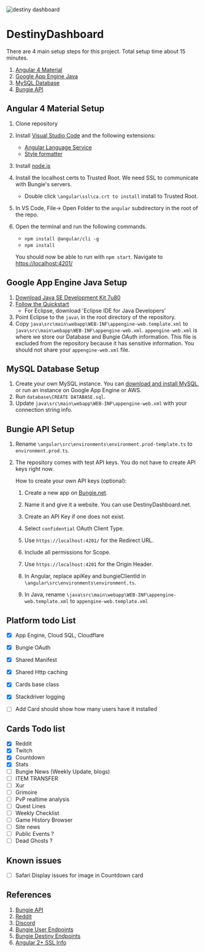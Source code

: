 ![destiny dashboard](https://destinydashboard.net/favicon.ico "Destiny Dashboard")


# DestinyDashboard
There are 4 main setup steps for this project. Total setup time about 15 minutes.

1. [Angular 4 Material](#angular-4-material-setup)
3. [Google App Engine Java](#google-app-engine-java-setup )
4. [MySQL Database](#mysql-database-setup)
2. [Bungie API](#bungie-api-setup)


## Angular 4 Material Setup
1. Clone repository

2. Install [Visual Studio Code](https://code.visualstudio.com/download) and the following extensions:
    - [Angular Language Service](https://marketplace.visualstudio.com/items?itemName=Angular.ng-template)
    - [Style formatter](https://marketplace.visualstudio.com/items?itemName=dweber019.vscode-style-formatter)

3. Install [node.js](https://nodejs.org/en/download/)

4. Install the localhost certs to Trusted Root. We need SSL to communicate with Bungie's servers.
    - Double click `\angular\ssl\ca.crt to install` install to Trusted Root.

5. In VS Code, File-> Open Folder to the `angular` subdirectory in the root of the repo.

6. Open the terminal and run the following commands.
    - `npm install @angular/cli -g`
    - `npm install`

    You should now be able to run with `npm start`. Navigate to [https://localhost:4201/](https://localhost:4201/)



## Google App Engine Java Setup 
1. [Download Java SE Development Kit 7u80](http://www.oracle.com/technetwork/java/javase/downloads/java-archive-downloads-javase7-521261.html)
2. [Follow the Quickstart](https://cloud.google.com/eclipse/docs/quickstart)
    - For Eclipse, download 'Eclipse IDE for Java Developers'
3. Point Eclipse to the `java\` in the root directory of the repository.
4. Copy `java\src\main\webapp\WEB-INF\appengine-web.template.xml` to `java\src\main\webapp\WEB-INF\appengine-web.xml`. `appengine-web.xml` is where we store our Database and Bungie OAuth information. This file is excluded from the repository because it has sensitive information. You should not share your `appengine-web.xml` file.


## MySQL Database Setup
1. Create your own MySQL instance. You can [download and install MySQL](https://www.mysql.com/downloads/), or run an instance on Google App Engine or AWS.
2. Run `database\CREATE DATABASE.sql`.
3. Update `java\src\main\webapp\WEB-INF\appengine-web.xml` with your connection string info.


## Bungie API Setup

1. Rename `\angular\src\environments\environment.prod-template.ts` to `environment.prod.ts`.

2. The repository comes with test API keys. You do not have to create API keys right now.
   
   How to create your own API keys (optional):
    1. Create a new app on [Bungie.net](https://www.bungie.net/en/Application).

    2. Name it and give it a website. You can use DestinyDashboard.net.

    3. Create an API Key if one does not exist.

    4. Select `confidential` OAuth Client Type.

    5. Use `https://localhost:4201/` for the Redirect URL.

    6. Include all permissions for Scope.

    7. Use `https://localhost:4201` for the Origin Header.

    8.  In Angular, replace apiKey and bungieClientId in `\angular\src\environments\environment.ts`.
        
    9. In Java, rename `\java\src\main\webapp\WEB-INF\appengine-web.template.xml` to `appengine-web.template.xml` 



## Platform todo List
- [x] App Engine, Cloud SQL, Cloudflare
- [x] Bungie OAuth
- [x] Shared Manifest
- [x] Shared Http caching
- [x] Cards base class
- [x] Stackdriver logging
- [ ] Add Card should show how many users have it installed


## Cards Todo list
- [x] Reddit
- [x] Twitch
- [x] Countdown
- [x] Stats
- [ ] Bungie News (Weekly Update, blogs)
- [ ] ITEM TRANSFER
- [ ] Xur
- [ ] Grimoire
- [ ] PvP realtime analysis
- [ ] Quest Lines 
- [ ] Weekly Checklist
- [ ] Game History Browser
- [ ] Site news
- [ ] Public Events ?
- [ ] Dead Ghosts ?

## Known issues
- [ ] Safari Display issues for image in Countdown card



## References
1. [Bungie API](https://destiny-db.appspot.com/api/)
2. [Reddit](https://www.reddit.com/r/DestinyDashboard/)
3. [Discord](https://discordapp.com/invite/WJDSUgj)
4. [Bungie User Endpoints](https://www.bungie.net/platform/User/help/)
5. [Bungie Destiny Endpoints](https://www.bungie.net/platform/destiny/help/)
6. [Angular 2+ SSL Info](http://brianflove.com/2016/10/22/angular-cli-using-https/)
